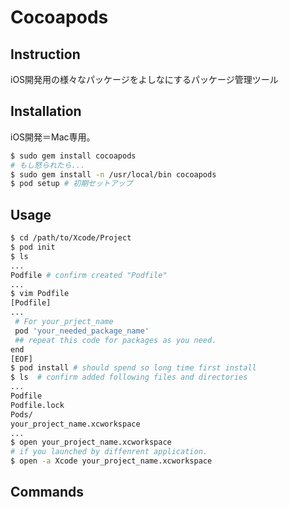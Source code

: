 # Cocoapods

## Instruction

iOS開発用の様々なパッケージをよしなにするパッケージ管理ツール

## Installation

iOS開発＝Mac専用。

```bash
$ sudo gem install cocoapods
# もし怒られたら...
$ sudo gem install -n /usr/local/bin cocoapods
$ pod setup # 初期セットアップ
```

## Usage

```bash
$ cd /path/to/Xcode/Project
$ pod init
$ ls
...
Podfile # confirm created "Podfile"
...
$ vim Podfile
[Podfile]
...
 # For your_prject_name
 pod 'your_needed_package_name'
 ## repeat this code for packages as you need.
end
[EOF]
$ pod install # should spend so long time first install
$ ls  # confirm added following files and directories
...
Podfile
Podfile.lock
Pods/
your_project_name.xcworkspace
...
$ open your_project_name.xcworkspace
# if you launched by diffenrent application.
$ open -a Xcode your_project_name.xcworkspace
```

## Commands
